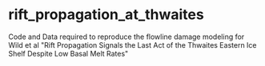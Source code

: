 # rift_propagation_at_thwaites
Code and Data required to reproduce the flowline damage modeling for Wild et al "Rift Propagation Signals the Last Act of the Thwaites Eastern Ice Shelf Despite Low Basal Melt Rates"
